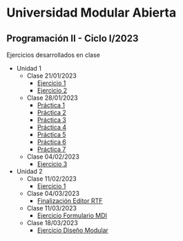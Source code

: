 # Universidad Modular Abierta 
## Programación II - Ciclo I/2023
Ejercicios desarrollados en clase

- Unidad 1
  - Clase 21/01/2023 
    - [Ejercicio 1](https://github.com/heurrutia-uma/Programacion_II_2023/tree/main/Unidad1/Ejercicio1)
    - [Ejercicio 2](https://github.com/heurrutia-uma/Programacion_II_2023/tree/main/Unidad1/Ejercicio2)
  - Clase 28/01/2023
    - [Práctica 1](https://github.com/heurrutia-uma/Programacion_II_2023/tree/main/Unidad1/Practica1)
    - [Práctica 2](https://github.com/heurrutia-uma/Programacion_II_2023/tree/main/Unidad1/Practica2)
    - [Práctica 3](https://github.com/heurrutia-uma/Programacion_II_2023/tree/main/Unidad1/Practica3)
    - [Práctica 4](https://github.com/heurrutia-uma/Programacion_II_2023/tree/main/Unidad1/Practica4)
    - [Práctica 5](https://github.com/heurrutia-uma/Programacion_II_2023/tree/main/Unidad1/Practica5)
    - [Práctica 6](https://github.com/heurrutia-uma/Programacion_II_2023/tree/main/Unidad1/Practica6)
    - [Práctica 7](https://github.com/heurrutia-uma/Programacion_II_2023/tree/main/Unidad1/Practica7)
  - Clase 04/02/2023
    - [Ejercicio 3](https://github.com/heurrutia-uma/Programacion_II_2023/tree/main/Unidad1/Ejercicio3)
- Unidad 2
  - Clase 11/02/2023
    - [Ejercicio 1](https://github.com/heurrutia-uma/Programacion_II_2023/tree/main/Unidad2/Ejercicio1)
  - Clase 04/03/2023
      - [Finalización Editor RTF](https://github.com/heurrutia-uma/Programacion_II_2023/tree/main/Unidad2/EditorRTF)
  - Clase 11/03/2023
      - [Ejercicio Formulario MDI](https://github.com/heurrutia-uma/Programacion_II_2023/tree/main/Unidad2/EjercicioMDI)    
  - Clase 18/03/2023
      - [Ejercicio Diseño Modular](https://github.com/heurrutia-uma/Programacion_II_2023/tree/main/Unidad2/Modulos) 

